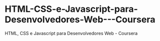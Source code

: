 # HTML-CSS-e-Javascript-para-Desenvolvedores-Web---Coursera
HTML, CSS e Javascript para Desenvolvedores Web - Coursera
